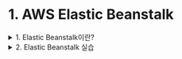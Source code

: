 # 1. AWS Elastic Beanstalk

<details> <summary> 1. Elastic Beanstalk이란? </summary>

## 1. Elastic Beanstalk이란?
- AWS 인프라를 자동으로 관리해주는 역할을 한다.
- 기능
  - 용량 프로비저닝
  - 로드 밸런싱
  - 조정
  - 애플리케이션 상태 모니터링

</details>

<details> <summary> 2. Elastic Beanstalk 실습 </summary>

## 2. Elastic Beanstalk 실습

1. Elastic Beanstalk 화면에서 새 애플리케이션에서 애플리케이션 이름만 지정하고 생성
2. 애플리케이션을 구체적으로 동작시킬 서버를 생성하는것을 환경생성이라고하는데, 웹서버 환경을 선택
3. 환경이름 지정, 관리형 플랫폼언어 지정, 샘플 애플리케이션으로 해두고 추가옵션 구성 클릭
4. 사전 설정: 단일 인스턴스 / 용량: 편집-> nano로 변경 / 보안: 키페어 지정 / 으로 지정해서 환경 생성
5. index.php 작성후 압축 (php서버로 실습)
6. 생성한 환경에서 업로드 및 배포 클릭해서 zip파일 업로드
![image](https://user-images.githubusercontent.com/28394879/142143339-57e59535-ce6c-4dc4-b485-a637ab82f1ed.png)
7. 업로드가 완료되면 접속해보면 우리가 작성한 것이 잘 띄워진 것을 확인할 수 있다.
8. 애플리케이션 버전으로 들어가면 원하는 버전으로 돌리거나 업그레이드 하는식으로 바로 배포할 수 있다.



</details>